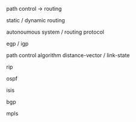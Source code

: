 path control -> routing

static / dynamic routing

autonoumous system / routing protocol

egp / igp

path control algorithm
distance-vector / link-state

rip

ospf

isis

bgp

mpls
